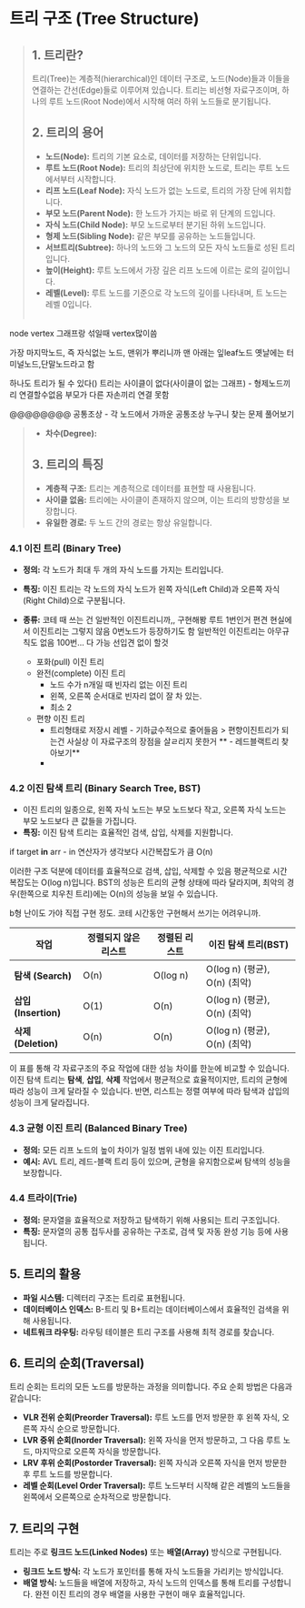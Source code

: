
# 트리 구조 (Tree Structure)
> ## 1. 트리란?
> 트리(Tree)는 계층적(hierarchical)인 데이터 구조로, 노드(Node)들과 이들을 연결하는 간선(Edge)들로 이루어져 있습니다. 트리는 비선형 자료구조이며, 하나의 루트 노드(Root Node)에서 시작해 여러 하위 노드들로 분기됩니다. 
> 
> ## 2. 트리의 용어
> 
> - **노드(Node):** 트리의 기본 요소로, 데이터를 저장하는 단위입니다.
> - **루트 노드(Root Node):** 트리의 최상단에 위치한 노드로, 트리는 
>  루트 노드에서부터 시작합니다.
> - **리프 노드(Leaf Node):** 자식 노드가 없는 노드로, 트리의 가장 
> 단에 위치합니다.
> - **부모 노드(Parent Node):** 한 노드가 가지는 바로 위 단계의 
> 드입니다.
> - **자식 노드(Child Node):** 부모 노드로부터 분기된 하위 노드입니다.
> - **형제 노드(Sibling Node):** 같은 부모를 공유하는 노드들입니다.
> - **서브트리(Subtree):** 하나의 노드와 그 노드의 모든 자식 노드들로 
> 성된 트리입니다.
> - **높이(Height):** 루트 노드에서 가장 깊은 리프 노드에 이르는 
> 로의 길이입니다.
> - **레벨(Level):** 루트 노드를 기준으로 각 노드의 깊이를 나타내며, 
> 트 노드는 레벨 0입니다.<br><br>
>
node vertex
그래프랑 섞일때 vertex많이씀

가장 마지막노드, 즉 자식없는 노드, 맨위가 뿌리니까 맨 아래는 잎leaf노드
옛날에는 터미널노드,단말노드라고 함

하나도 트리가 될 수 있다()
트리는 사이클이 없다(사이클이 없는 그래프) - 형제노드끼리 연결할수없음
부모가 다른 자손끼리 연결 못함


@@@@@@@@ 공통조상 - 각 노드에서 가까운 공통조상 누구니 찾는 문제 풀어보기

> - **차수(Degree):**
> 
> ## 3. 트리의 특징 
> 
> - **계층적 구조:** 트리는 계층적으로 데이터를 표현할 때 사용됩니다.
> - **사이클 없음:** 트리에는 사이클이 존재하지 않으며, 이는 트리의 방향성을 보장합니다.
> - **유일한 경로:** 두 노드 간의 경로는 항상 유일합니다.










### 4.1 이진 트리 (Binary Tree)
- **정의:** 각 노드가 최대 두 개의 자식 노드를 가지는 트리입니다.
- **특징:** 이진 트리는 각 노드의 자식 노드가 왼쪽 자식(Left Child)과 오른쪽 자식(Right Child)으로 구분됩니다.
- **종류:**
코테 때 쓰는 건 일반적인 이진트리니까,, 구현해봥
루트 1번인거 편견
현실에서 이진트리는 그렇지 않음
0번노드가 등장하기도 함
일반적인 이진트리는 아무규칙도 없음
100번... 다 가능 선입견 없이 할것


  - 포화(pull) 이진 트리
  - 완전(complete) 이진 트리
    - 노드 수가 n개일 때 빈자리 없는 이진 트리
    - 왼쪽, 오른쪽 순서대로 빈자리 없이 잘 차 있는.
    - 최소 2
  - 편향 이진 트리
    - 트리형태로 저장시 레벨 - 기하긊수적으로 줄어들음 > 편향이진트리가 되는건 사실상 이 자료구조의 장점을 살ㄹ리지 못한거
**    - 레드블랙트리 찾아보기**
    - 
  
























### 4.2 이진 탐색 트리 (Binary Search Tree, BST)
- 이진 트리의 일종으로, 왼쪽 자식 노드는 부모 노드보다 작고, 오른쪽 자식 노드는 부모 노드보다 큰 값들을 가집니다.
- **특징:** 이진 탐색 트리는 효율적인 검색, 삽입, 삭제를 지원합니다.


if target **in** arr - in 연산자가 생각보다 시간복잡도가 큼 O(n)

이러한 구조 덕분에 데이터를 효율적으로 검색, 삽입, 삭제할 수 있음
평균적으로 시간 복잡도는 O(log n)입니다. BST의 성능은 트리의 균형 상태에 따라 달라지며, 최악의 경우(한쪽으로 치우친 트리)에는 O(n)의 성능을 보일 수 있습니다.




b형 난이도 가야 직접 구현 정도.
코테 시간동안 구현해서 쓰기는 어려우니까.

| **작업**          | **정렬되지 않은 리스트** | **정렬된 리스트** | **이진 탐색 트리(BST)** |
|-------------------|-------------------------|------------------|--------------------------|
| **탐색 (Search)**  | O(n)                    | O(log n)         | O(log n) (평균), O(n) (최악) |
| **삽입 (Insertion)**| O(1)                    | O(n)             | O(log n) (평균), O(n) (최악) |
| **삭제 (Deletion)** | O(n)                    | O(n)             | O(log n) (평균), O(n) (최악) |

이 표를 통해 각 자료구조의 주요 작업에 대한 성능 차이를 한눈에 비교할 수 있습니다. 이진 탐색 트리는 **탐색**, **삽입**, **삭제** 작업에서 평균적으로 효율적이지만, 트리의 균형에 따라 성능이 크게 달라질 수 있습니다. 반면, 리스트는 정렬 여부에 따라 탐색과 삽입의 성능이 크게 달라집니다.
















### 4.3 균형 이진 트리 (Balanced Binary Tree)
- **정의:** 모든 리프 노드의 높이 차이가 일정 범위 내에 있는 이진 트리입니다.
- **예시:** AVL 트리, 레드-블랙 트리 등이 있으며, 균형을 유지함으로써 탐색의 성능을 보장합니다.

### 4.4 트라이(Trie)
- **정의:** 문자열을 효율적으로 저장하고 탐색하기 위해 사용되는 트리 구조입니다.
- **특징:** 문자열의 공통 접두사를 공유하는 구조로, 검색 및 자동 완성 기능 등에 사용됩니다.

## 5. 트리의 활용

- **파일 시스템:** 디렉터리 구조는 트리로 표현됩니다.
- **데이터베이스 인덱스:** B-트리 및 B+트리는 데이터베이스에서 효율적인 검색을 위해 사용됩니다.
- **네트워크 라우팅:** 라우팅 테이블은 트리 구조를 사용해 최적 경로를 찾습니다.

## 6. 트리의 순회(Traversal)

트리 순회는 트리의 모든 노드를 방문하는 과정을 의미합니다. 주요 순회 방법은 다음과 같습니다:

- **VLR 전위 순회(Preorder Traversal):** 루트 노드를 먼저 방문한 후 왼쪽 자식, 오른쪽 자식 순으로 방문합니다.
- **LVR 중위 순회(Inorder Traversal):** 왼쪽 자식을 먼저 방문하고, 그 다음 루트 노드, 마지막으로 오른쪽 자식을 방문합니다.
- **LRV 후위 순회(Postorder Traversal):** 왼쪽 자식과 오른쪽 자식을 먼저 방문한 후 루트 노드를 방문합니다.
- **레벨 순회(Level Order Traversal):** 루트 노드부터 시작해 같은 레벨의 노드들을 왼쪽에서 오른쪽으로 순차적으로 방문합니다.

## 7. 트리의 구현

트리는 주로 **링크드 노드(Linked Nodes)** 또는 **배열(Array)** 방식으로 구현됩니다.

- **링크드 노드 방식:** 각 노드가 포인터를 통해 자식 노드들을 가리키는 방식입니다.
- **배열 방식:** 노드들을 배열에 저장하고, 자식 노드의 인덱스를 통해 트리를 구성합니다. 완전 이진 트리의 경우 배열을 사용한 구현이 매우 효율적입니다.




